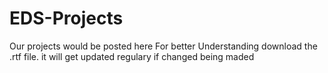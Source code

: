 # EDS-Projects
Our projects would be posted here
For better Understanding download the .rtf file. it will get updated regulary if changed being maded

